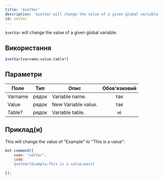 ```yaml
---
title: '$setVar'
description: '$setVar will change the value of a given global variable.'
id: setVar
---
```


`$setVar` will change the value of a given global variable.

## Використання

```php
$setVar[varname;value;table?]
```

## Параметри

| Поле    | Тип   | Опис                | Обов'язковий |
| ------- | ----- | ------------------- |:------------:|
| Varname | рядок | Variable name.      |     так      |
| Value   | рядок | New Variable value. |     так      |
| Table?  | рядок | Variable table.     |      ні      |

## Приклад(и)

This will change the value of "Example" to "This is a value":

```javascript
bot.command({
    name: "setVar",
    code: `
    $setVar[Example;This is a value;main]
    `
});
```